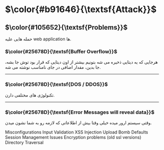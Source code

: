 $\color{#b91646}{\textsf{Attack}}$
==================================

## $\color{#105652}{\textsf{Problems}}$

حمله هایی علیه web application ها.

### $\color{#25678D}{\textsf{Buffer Overflow}}$

هرجایی که یه دیتایی ذخیره می شه بتونیم بیشتر از اون دیتایی که قرار بود توش جا بشه، جا بدین، مقدار اضافی در جای نامناسب نوشته می شه.

------------------------------------------------
### $\color{#25678D}{\textsf{DOS / DDOS}}$

تکنولوژی های مختلفی دارن.

------------------------------------------------
### $\color{#25678D}{\textsf{Error Messages will reveal data}}$

وقتی سیستم ارور میده خیلی وقتا بیش از اطلاعاتی که لازمه رو به شما نشون میدن.

Misconfigurations
Input Validation
XSS
Injection
Upload Bomb
Defaults
Session Management Issues
Encryption problems (old ssl versions)
Directory Traversal
